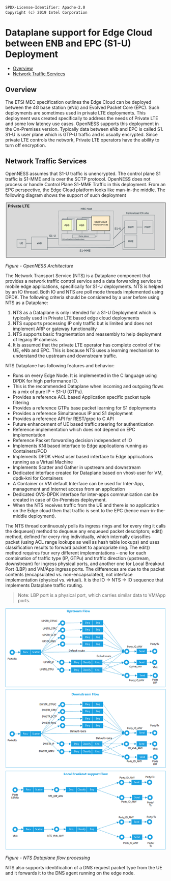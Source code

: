```text
SPDX-License-Identifier: Apache-2.0
Copyright (c) 2019 Intel Corporation
```
<!-- omit in toc -->
# Dataplane support for Edge Cloud between ENB and EPC (S1-U) Deployment
- [Overview](#overview)
- [Network Traffic Services](#network-traffic-services)

## Overview

The ETSI MEC specification outlines the Edge Cloud can be deployed between the 4G base station (eNb) and Evolved Packet Core (EPC). Such deployments are sometimes used in private LTE deployments. This deployment was created specifically to address the needs of Private LTE and some low latency use cases. OpenNESS supports this deployment in the On-Premises version. Typically data between eNb and EPC is called S1. S1-U is user plane which is GTP-U traffic and is usually encrypted. Since private LTE controls the network, Private LTE operators have the ability to turn off encryption.

## Network Traffic Services

OpenNESS assumes that S1-U traffic is unencrypted. The control plane S1 traffic is S1-MME and is over the SCTP protocol. OpenNESS does not process or handle Control Plane S1-MME Traffic in this deployment. From an EPC perspective, the Edge Cloud platform looks like man-in-the middle. The following diagram shows the support of such deployment

![S1 deployment of Edge cloud](nts-images/nts1.png)

_Figure - OpenNESS Architecture_

The Network Transport Service (NTS) is a Dataplane component that provides a network traffic control service and a data forwarding service to mobile edge applications, specifically for S1-U deployments. NTS is helped by an IO thread. Both IO and NTS are poll mode threads implemented using DPDK. The following criteria should be considered by a user before using NTS as a Dataplane:
1. NTS as a Dataplane is only intended for a S1-U Deployment which is typically used in Private LTE based edge cloud deployments
2. NTS supports processing IP only traffic but is limited and does not implement ARP or gateway functionality
3. NTS supports basic fragmentation and reassembly to help deployment of legacy IP cameras.
4. It is assumed that the private LTE operator has complete control of the UE, eNb and EPC. This is because NTS uses a learning mechanism to understand the upstream and downstream traffic.

NTS Dataplane has following features and behavior:
- Runs on every Edge Node. It is implemented in the C language using DPDK for high performance IO.
- This is the recommended Dataplane when incoming and outgoing flows is a mix of pure IP + S1-U (GTPu).
- Provides a reference ACL based Application specific packet tuple filtering
- Provides a reference GTPu base packet learning for S1 deployments
- Provides a reference Simultaneous IP and S1 deployment
- Provides a reference API for REST/grpc to C API
- Future enhancement of UE based traffic steering for authentication
- Reference implementation which does not depend on EPC implementation
- Reference Packet forwarding decision independent of IO
- Implements KNI based interface to Edge applications running as Containers/POD
- Implements DPDK vHost user based interface to Edge applications running as a Virtual Machine
- Implements Scatter and Gather in upstream and downstream
- Dedicated interface created for Dataplane based on vhost-user for VM, dpdk-kni for Containers
- A Container or VM default Interface can be used for Inter-App, management and Internet access from an application
- Dedicated OVS-DPDK interface for inter-apps communication can be created in case of On-Premises deployment.
- When the NTS receives traffic from the UE and there is no application on the Edge cloud then that traffic is sent to the EPC (hence man-in-the-middle deployment).

The NTS thread continuously polls its ingress rings and for every ring it calls the dequeue() method to dequeue any enqueued packet descriptors; edit() method, defined for every ring individually, which internally classifies packet (using ACL range lookups as well as hash table lookups) and uses classification results to forward packet to appropriate ring. The edit() method requires four very different implementations – one for each combination of traffic type (IP, GTPu) and traffic direction (upstream, downstream) for ingress physical ports, and another one for Local Breakout Port (LBP) and VM/App ingress ports. The differences are due to the packet contents (encapsulated vs. non-encapsulated), not interface implementation (physical vs. virtual).
It is the IO → NTS → IO sequence that implements Dataplane traffic routing.

> Note: LBP port is a physical port, which carries similar data to VM/App ports.

![NTS Dataplane flow processing](nts-images/nts2.png)

_Figure - NTS Dataplane flow processing_

NTS also supports identification of a DNS request packet type from the UE and it forwards it to the DNS agent running on the edge node.
